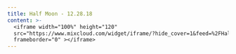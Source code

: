 ```yaml
---
title: Half Moon - 12.28.18
content: >-
  <iframe width="100%" height="120"
  src="https://www.mixcloud.com/widget/iframe/?hide_cover=1&feed=%2FHalfMoonbk%2Fmoney-cat-records-12282018%2F"
  frameborder="0" ></iframe>
---
```


